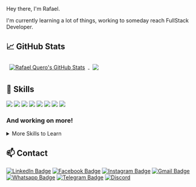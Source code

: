 

Hey there, I'm Rafael.

I'm currently learning a lot of things, working to someday reach FullStack Developer.

## &#x1f4c8; GitHub Stats

<a href="https://github.com/rafaelkero">
	  <img align="center" style="margin:0.5rem" src="https://github-readme-stats.vercel.app/api?username=rafaelkero&show_icons=true&line_height=27&count_private=true&title_color=ffffff&text_color=c9cacc&icon_color=4AB097&bg_color=1A2B34" alt="Rafael Quero's GitHub Stats" />
</a>
<a href="https://github.com/rafaelkero">
	  <img align="center" style="margin:0.5rem" src="https://github-readme-stats.vercel.app/api/top-langs/?username=rafaelkero&title_color=ffffff&text_color=c9cacc&icon_color=4AB197&bg_color=1A2B34" />
</a>
<br>
	
## 💼 Skills

![](https://img.shields.io/badge/Tools-Photoshop-informational?style=flat&logo=Adobe-Photoshop&logoColor=white&color=4AB197)
![](https://img.shields.io/badge/Tools-Illustrator-informational?style=flat&logo=Adobe-Illustrator&logoColor=white&color=4AB197)
![](https://img.shields.io/badge/Tools-Git-informational?style=flat&logo=Git&logoColor=white&color=4AB197)
![](https://img.shields.io/badge/Tools-GitHub-informational?style=flat&logo=GitHub&logoColor=white&color=4AB197)
![](https://img.shields.io/badge/Code-HTML-informational?style=flat&logo=html5&logoColor=white&color=4AB197)
![](https://img.shields.io/badge/Code-JavaScript-informational?style=flat&logo=JavaScript&logoColor=white&color=4AB197)
![](https://img.shields.io/badge/Code-MySQL-informational?style=flat&logo=MySQL&logoColor=white&color=4AB197)
![](https://img.shields.io/badge/Style-CSS-informational?style=flat&logo=css3&logoColor=white&color=4AB197)
<h3>And working on more! </h3>

<details>
  
<summary>More Skills to Learn</summary>
  
<br>
  
![](https://img.shields.io/badge/Code-Angular-informational?style=flat&logo=angular&logoColor=white&color=4AB197)
![](https://img.shields.io/badge/Tools-Docker-informational?style=flat&logo=docker&logoColor=white&color=4AB197)
![](https://img.shields.io/badge/Code-React-informational?style=flat&logo=react&logoColor=white&color=4AB197)
![](https://img.shields.io/badge/Code-Vue-informational?style=flat&logo=vue&logoColor=white&color=4AB197)
![](https://img.shields.io/badge/Code-Redux-informational?style=flat&logo=Redux&logoColor=white&color=4AB197)
![](https://img.shields.io/badge/Code-TypeScript-informational?style=flat&logo=TypeScript&logoColor=white&color=4AB197)
![](https://img.shields.io/badge/Code-GreenSock-informational?style=flat&logo=GreenSock&logoColor=white&color=4AB197)
![](https://img.shields.io/badge/Code-MongoDB-informational?style=flat&logo=MongoDB&logoColor=white&color=4AB197)
![](https://img.shields.io/badge/Code-CSharp-informational?style=flat&logo=c-sharp&logoColor=white&color=4AB197)
![](https://img.shields.io/badge/Code-.NET-informational?style=flat&logo=.net&logoColor=white&color=4AB197)
![](https://img.shields.io/badge/Tools-NPM-informational?style=flat&logo=npm&logoColor=white&color=4AB197)
![](https://img.shields.io/badge/Tools-Postman-informational?style=flat&logo=Postman&logoColor=white&color=4AB197)
![](https://img.shields.io/badge/Tools-GitLab-informational?style=flat&logo=GitLab&logoColor=white&color=4AB197)

</details>

## 📫 Contact

[![LinkedIn Badge](https://img.shields.io/badge/LinkedIn-Profile?style=flat&logo=linkedin&logoColor=white&color=0D76A8)](https://www.linkedin.com/in/rafaelkero/)
[![Facebook Badge](https://img.shields.io/badge/Facebook-Profile?style=flat&logo=Facebook&logoColor=white&color=035bae)](https://www.facebook.com/rafaelkero)
[![Instagram Badge](https://img.shields.io/badge/Instagram-Profile?style=flat&logo=Instagram&logoColor=white&color=f3126e)](https://www.instagram.com/rafaelkero)
[![Gmail Badge](https://img.shields.io/badge/Gmail-Profile?style=flat&logo=gmail&logoColor=white&color=e14545)](mailto=rafaelkero@gmail.com)
[![Whatsapp Badge](https://img.shields.io/badge/Whatsapp-Profile?style=flat&logo=whatsapp&logoColor=white&color=24b60a)](https://api.whatsapp.com/send?phone=5544991222999)
[![Telegram Badge](https://img.shields.io/badge/Telegram-Profile?style=flat&logo=telegram&logoColor=white&color=0D76A8)](https://t.me/highdb)
[![Discord](https://img.shields.io/badge/Discord-XAPS%233136-informational?style=flat&logo=discord&logoColor=white&color=0a82b6)]()
